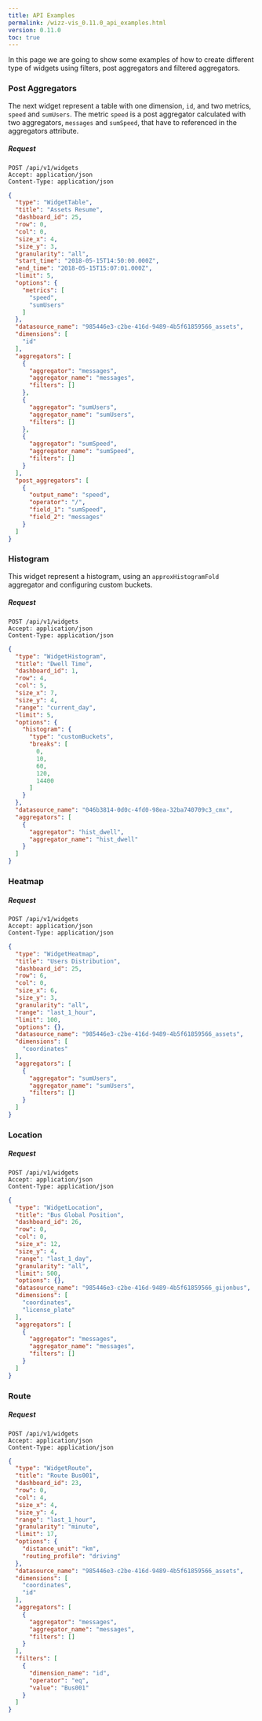 ```yaml
---
title: API Examples
permalink: /wizz-vis_0.11.0_api_examples.html
version: 0.11.0
toc: true
---
```


In this page we are going to show some examples of how to create different type of widgets using filters, post aggregators and filtered aggregators.

### Post Aggregators

The next widget represent a table with one dimension, `id`, and two metrics, `speed` and `sumUsers`. The metric `speed` is a post aggregator calculated with two aggregators, `messages` and `sumSpeed`, that have to referenced in the aggregators attribute.

##### Request
```
POST /api/v1/widgets
Accept: application/json
Content-Type: application/json
```
```json
{
  "type": "WidgetTable",
  "title": "Assets Resume",
  "dashboard_id": 25,
  "row": 0,
  "col": 0,
  "size_x": 4,
  "size_y": 3,
  "granularity": "all",
  "start_time": "2018-05-15T14:50:00.000Z",
  "end_time": "2018-05-15T15:07:01.000Z",
  "limit": 5,
  "options": {
    "metrics": [
      "speed",
      "sumUsers"
    ]
  },
  "datasource_name": "985446e3-c2be-416d-9489-4b5f61859566_assets",
  "dimensions": [
    "id"
  ],
  "aggregators": [
    {
      "aggregator": "messages",
      "aggregator_name": "messages",
      "filters": []
    },
    {
      "aggregator": "sumUsers",
      "aggregator_name": "sumUsers",
      "filters": []
    },
    {
      "aggregator": "sumSpeed",
      "aggregator_name": "sumSpeed",
      "filters": []
    }
  ],
  "post_aggregators": [
    {
      "output_name": "speed",
      "operator": "/",
      "field_1": "sumSpeed",
      "field_2": "messages"
    }
  ]
}
```

### Histogram

This widget represent a histogram, using an `approxHistogramFold` aggregator and configuring custom buckets.

##### Request
```
POST /api/v1/widgets
Accept: application/json
Content-Type: application/json
```

```json
{
  "type": "WidgetHistogram",
  "title": "Dwell Time",
  "dashboard_id": 1,
  "row": 4,
  "col": 5,
  "size_x": 7,
  "size_y": 4,
  "range": "current_day",
  "limit": 5,
  "options": {
    "histogram": {
      "type": "customBuckets",
      "breaks": [
        0,
        10,
        60,
        120,
        14400
      ]
    }
  },
  "datasource_name": "046b3814-0d0c-4fd0-98ea-32ba740709c3_cmx",
  "aggregators": [
    {
      "aggregator": "hist_dwell",
      "aggregator_name": "hist_dwell"
    }
  ]
}
```

### Heatmap

##### Request
```
POST /api/v1/widgets
Accept: application/json
Content-Type: application/json
```

```json
{
  "type": "WidgetHeatmap",
  "title": "Users Distribution",
  "dashboard_id": 25,
  "row": 6,
  "col": 0,
  "size_x": 6,
  "size_y": 3,
  "granularity": "all",
  "range": "last_1_hour",
  "limit": 100,
  "options": {},
  "datasource_name": "985446e3-c2be-416d-9489-4b5f61859566_assets",
  "dimensions": [
    "coordinates"
  ],
  "aggregators": [
    {
      "aggregator": "sumUsers",
      "aggregator_name": "sumUsers",
      "filters": []
    }
  ]
}
```

### Location

##### Request
```
POST /api/v1/widgets
Accept: application/json
Content-Type: application/json
```

```json
{
  "type": "WidgetLocation",
  "title": "Bus Global Position",
  "dashboard_id": 26,
  "row": 0,
  "col": 0,
  "size_x": 12,
  "size_y": 4,
  "range": "last_1_day",
  "granularity": "all",
  "limit": 500,
  "options": {},
  "datasource_name": "985446e3-c2be-416d-9489-4b5f61859566_gijonbus",
  "dimensions": [
    "coordinates",
    "license_plate"
  ],
  "aggregators": [
    {
      "aggregator": "messages",
      "aggregator_name": "messages",
      "filters": []
    }
  ]
}
```

### Route

##### Request
```
POST /api/v1/widgets
Accept: application/json
Content-Type: application/json
```

```json
{
  "type": "WidgetRoute",
  "title": "Route Bus001",
  "dashboard_id": 23,
  "row": 0,
  "col": 4,
  "size_x": 4,
  "size_y": 4,
  "range": "last_1_hour",
  "granularity": "minute",
  "limit": 17,
  "options": {
    "distance_unit": "km",
    "routing_profile": "driving"
  },
  "datasource_name": "985446e3-c2be-416d-9489-4b5f61859566_assets",
  "dimensions": [
    "coordinates",
    "id"
  ],
  "aggregators": [
    {
      "aggregator": "messages",
      "aggregator_name": "messages",
      "filters": []
    }
  ],
  "filters": [
    {
      "dimension_name": "id",
      "operator": "eq",
      "value": "Bus001"
    }
  ]
}
```
